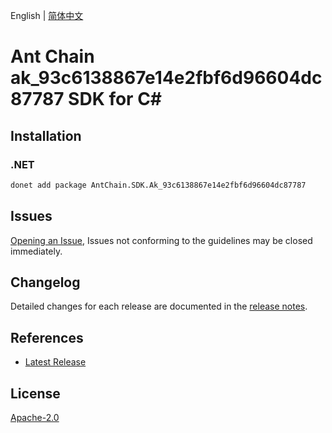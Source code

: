 English | [简体中文](README-CN.md)

# Ant Chain ak_93c6138867e14e2fbf6d96604dc87787 SDK for C#

## Installation

### .NET

```bash
donet add package AntChain.SDK.Ak_93c6138867e14e2fbf6d96604dc87787
```

## Issues

[Opening an Issue](https://github.com/alipay/antchain-openapi-prod-sdk/issues/new), Issues not conforming to the guidelines may be closed immediately.

## Changelog

Detailed changes for each release are documented in the [release notes](./ChangeLog.md).

## References

* [Latest Release](https://github.com/alipay/antchain-openapi-prod-sdk/)

## License

[Apache-2.0](http://www.apache.org/licenses/LICENSE-2.0)
